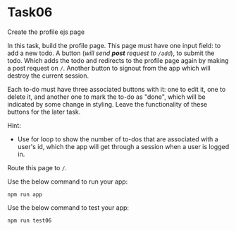 # Task06

Create the profile ejs page

In this task, build the profile page.
This page must have one input field: to add a new todo.
A button (*will send **post** request to `/add`*), to submit the todo. Which adds the todo and redirects to the profile page again by making a post request on `/`.
Another button to signout from the app which will destroy the current session.

Each to-do must have three associated buttons with it: one to edit it, one to delete it, and another one to mark the to-do as "done", which will be indicated by some change in styling. Leave the functionality of these buttons for the later task.

Hint:

- Use for loop to show the number of to-dos that are associated with a user's id, which the app will get through a session when a user is logged in.

Route this page to `/`.

Use the below command to run your app:

```
npm run app
```

Use the below command to test your app:

```
npm run test06
```